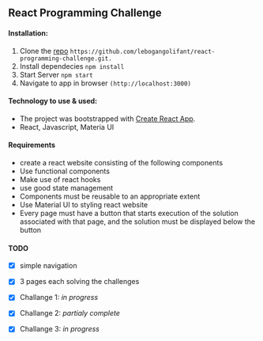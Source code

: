 ## React Programming Challenge

#### Installation:
1. Clone the [repo](https://github.com/lebogangolifant/react-programming-challenge.git) `https://github.com/lebogangolifant/react-programming-challenge.git.`
2. Install dependecies `npm install`
3. Start Server `npm start`
4. Navigate to app in browser `(http://localhost:3000)`

#### Technology to use & used:
- The project was bootstrapped with [Create React App](https://github.com/facebook/create-react-app).
- React, Javascript, Materia UI

#### Requirements
- create a react website consisting of the following components
- Use functional components
- Make use of react hooks 
- use good state management
- Components must be reusable to an appropriate extent
- Use Material UI to styling react website
- Every page must have a button that starts execution of the solution associated with that page, and the solution must be displayed below the button

#### TODO
- [x] simple navigation
- [x] 3 pages each solving the challenges 
- [x] Challange 1: *in progress*
- [x] Challange 2: *partialy complete*
- [x] Challange 3: *in progress*



